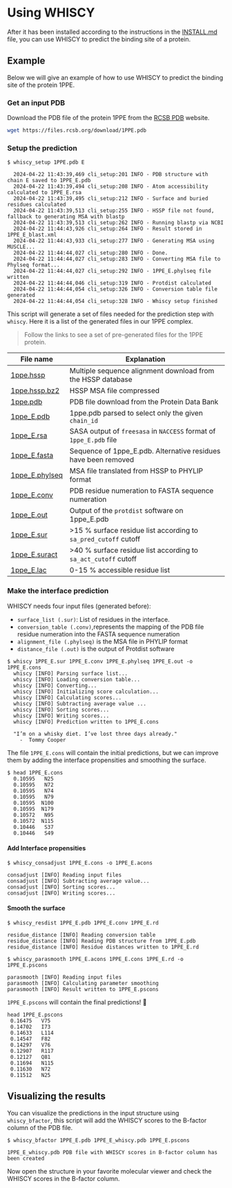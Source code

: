 # Using WHISCY

After it has been installed according to the instructions in the [INSTALL.md](INSTALL.md) file, you can use WHISCY to predict the binding site of a protein.

## Example

Below we will give an example of how to use WHISCY to predict the binding site of the protein 1PPE.

### Get an input PDB

Download the PDB file of the protein 1PPE from the [RCSB PDB](https://www.rcsb.org/structure/1PPE) website.

  ```bash
  wget https://files.rcsb.org/download/1PPE.pdb
  ```

### Setup the prediction

```text
$ whiscy_setup 1PPE.pdb E

  2024-04-22 11:43:39,469 cli_setup:201 INFO - PDB structure with chain E saved to 1PPE_E.pdb
  2024-04-22 11:43:39,494 cli_setup:208 INFO - Atom accessibility calculated to 1PPE_E.rsa
  2024-04-22 11:43:39,495 cli_setup:212 INFO - Surface and buried residues calculated
  2024-04-22 11:43:39,513 cli_setup:255 INFO - HSSP file not found, fallback to generating MSA with blastp
  2024-04-22 11:43:39,513 cli_setup:262 INFO - Running blastp via NCBI
  2024-04-22 11:44:43,926 cli_setup:264 INFO - Result stored in 1PPE_E_blast.xml
  2024-04-22 11:44:43,933 cli_setup:277 INFO - Generating MSA using MUSCLE...
  2024-04-22 11:44:44,027 cli_setup:280 INFO - Done.
  2024-04-22 11:44:44,027 cli_setup:283 INFO - Converting MSA file to Phylseq format...
  2024-04-22 11:44:44,027 cli_setup:292 INFO - 1PPE_E.phylseq file written
  2024-04-22 11:44:44,046 cli_setup:319 INFO - Protdist calculated
  2024-04-22 11:44:44,054 cli_setup:326 INFO - Conversion table file generated
  2024-04-22 11:44:44,054 cli_setup:328 INFO - Whiscy setup finished
  ```

This script will generate a set of files needed for the prediction step with `whiscy`. Here it is a list of the generated files in our 1PPE complex.

> Follow the links to see a set of pre-generated files for the 1PPE protein.

| File name                                 |    Explanation                                                 |
| ----------------------------------------- |----------------------------------------------------------------|
| [1ppe.hssp](example/1ppe.hssp)           | Multiple sequence alignment download from the HSSP database     |
| [1ppe.hssp.bz2](example/1ppe.hssp.bz2)   | HSSP MSA file compressed                                        |
| [1ppe.pdb](example/1ppe.pdb)             | PDB file download from the Protein Data Bank                    |
| [1ppe_E.pdb](example/1ppe_E.pdb)         | 1ppe.pdb parsed to select only the given `chain_id`             |
| [1ppe_E.rsa](example/1ppe_E.rsa)         | SASA output of `freesasa` in `NACCESS` format of `1ppe_E.pdb` file|
| [1ppe_E.fasta](example/1ppe_E.fasta)     | Sequence of 1ppe_E.pdb. Alternative residues have been removed  |
| [1ppe_E.phylseq](example/1ppe_E.phylseq) | MSA file translated from HSSP to PHYLIP format                  |
| [1ppe_E.conv](example/1ppe_E.conv)       | PDB residue numeration to FASTA sequence numeration             |
| [1ppe_E.out](example/1ppe_E.out)         | Output of the `protdist` software on 1ppe_E.pdb                 |
| [1ppe_E.sur](example/1ppe_E.sur)         | >15 % surface residue list according to `sa_pred_cutoff` cutoff |
| [1ppe_E.suract](example/1ppe_E.suract)   | >40 % surface residue list according to `sa_act_cutoff` cutoff  |
| [1ppe_E.lac](example/1ppe_E.lac)         | 0-15 % accessible residue list                                  |

### Make the interface prediction

WHISCY needs four input files (generated before):

- `surface_list (.sur)`: List of residues in the interface.
- `conversion_table (.conv)`,represents the mapping of the PDB file residue numeration into the FASTA sequence numeration
- `alignment_file (.phylseq)` is the MSA file in PHYLIP format
- `distance_file (.out)` is the output of Protdist software

```text
$ whiscy 1PPE_E.sur 1PPE_E.conv 1PPE_E.phylseq 1PPE_E.out -o 1PPE_E.cons
  whiscy [INFO] Parsing surface list...
  whiscy [INFO] Loading conversion table...
  whiscy [INFO] Converting...
  whiscy [INFO] Initializing score calculation...
  whiscy [INFO] Calculating scores...
  whiscy [INFO] Subtracting average value ...
  whiscy [INFO] Sorting scores...
  whiscy [INFO] Writing scores...
  whiscy [INFO] Prediction written to 1PPE_E.cons

  "I’m on a whisky diet. I’ve lost three days already."
    -  Tommy Cooper
```

The file `1PPE_E.cons` will contain the initial predictions, but we can improve them by adding the interface propensities and smoothing the surface.

```text
$ head 1PPE_E.cons
  0.10595   N25
  0.10595   N72
  0.10595   N74
  0.10595   N79
  0.10595  N100
  0.10595  N179
  0.10572   N95
  0.10572  N115
  0.10446   S37
  0.10446   S49
```

#### Add Interface propensities

```text
$ whiscy_consadjust 1PPE_E.cons -o 1PPE_E.acons

consadjust [INFO] Reading input files
consadjust [INFO] Subtracting average value...
consadjust [INFO] Sorting scores...
consadjust [INFO] Writing scores...
```

#### Smooth the surface

```text
$ whiscy_resdist 1PPE_E.pdb 1PPE_E.conv 1PPE_E.rd

residue_distance [INFO] Reading conversion table
residue_distance [INFO] Reading PDB structure from 1PPE_E.pdb
residue_distance [INFO] Residue distances written to 1PPE_E.rd
```

```text
$ whiscy_parasmooth 1PPE_E.acons 1PPE_E.cons 1PPE_E.rd -o 1PPE_E.pscons

parasmooth [INFO] Reading input files
parasmooth [INFO] Calculating parameter smoothing
parasmooth [INFO] Result written to 1PPE_E.pscons
```

`1PPE_E.pscons` will contain the final predictions! 🎉

```text
head 1PPE_E.pscons
 0.16475   V75
 0.14702   I73
 0.14633   L114
 0.14547   F82
 0.14297   V76
 0.12907   R117
 0.12127   Q81
 0.11694   N115
 0.11630   N72
 0.11512   N25
```

## Visualizing the results

You can visualize the predictions in the input structure using `whiscy_bfactor`, this script will add the WHISCY scores to the B-factor column of the PDB file.

```text
$ whiscy_bfactor 1PPE_E.pdb 1PPE_E_whiscy.pdb 1PPE_E.pscons

1PPE_E_whiscy.pdb PDB file with WHISCY scores in B-factor column has been created
```

Now open the structure in your favorite molecular viewer and check the WHISCY scores in the B-factor column.
